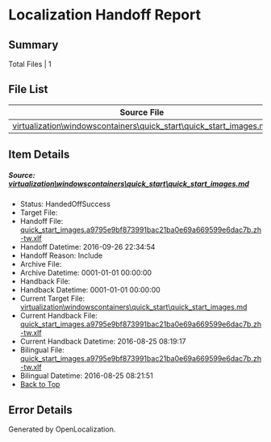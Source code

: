# <a name='report-top'></a> Localization Handoff Report

## Summary
 Total Files | 1

## File List
 Source File | Status | Details 
 ----------- | ------ | ------- 
 [virtualization\windowscontainers\quick_start\quick_start_images.md](https://github.com/Microsoft/Virtualization-Documentation-Private/blob/eaac6eff4496421e1a6866c164ee032ae0e153d3/virtualization/windowscontainers/quick_start/quick_start_images.md) | HandedOffSuccess | [Details](#616b9cc09a70e927dce151f7ff5de44206da929f308)

## Item Details
##### <a name='616b9cc09a70e927dce151f7ff5de44206da929f308'></a> Source: [virtualization\windowscontainers\quick_start\quick_start_images.md](https://github.com/Microsoft/Virtualization-Documentation-Private/blob/eaac6eff4496421e1a6866c164ee032ae0e153d3/virtualization/windowscontainers/quick_start/quick_start_images.md)
* Status: HandedOffSuccess
* Target File: 
* Handoff File: [quick_start_images.a9795e9bf873991bac21ba0e69a669599e6dac7b.zh-tw.xlf](https://github.com/Microsoft/Virtualization-Documentation-Private.handoff/blob/c0803d1eef4bf72d012bc1077b8733aebba30acf/ol-handoff/Microsoft/Virtualization-Documentation-Private.zh-tw/live/quick_start_images.a9795e9bf873991bac21ba0e69a669599e6dac7b.zh-tw.xlf)
* Handoff Datetime: 2016-09-26 22:34:54
* Handoff Reason: Include
* Archive File: 
* Archive Datetime: 0001-01-01 00:00:00
* Handback File: 
* Handback Datetime: 0001-01-01 00:00:00
* Current Target File: [virtualization\windowscontainers\quick_start\quick_start_images.md](https://github.com/Microsoft/Virtualization-Documentation-Private.zh-tw/blob/fd4002dd7b8175d45aa0a0dcb175c5b0017d3890/virtualization/windowscontainers/quick_start/quick_start_images.md)
* Current Handback File: [quick_start_images.a9795e9bf873991bac21ba0e69a669599e6dac7b.zh-tw.xlf](https://github.com/Microsoft/Virtualization-Documentation-Private.handback/blob/3d70939b78c1b752e3e6960055e510466165e5d3/ol-handback/Microsoft/Virtualization-Documentation-Private.zh-tw/live/quick_start_images.a9795e9bf873991bac21ba0e69a669599e6dac7b.zh-tw.xlf)
* Current Handback Datetime: 2016-08-25 08:19:17
* Bilingual File: [quick_start_images.a9795e9bf873991bac21ba0e69a669599e6dac7b.zh-tw.xlf](https://github.com/Microsoft/Virtualization-Documentation-Private.handback/blob/3d70939b78c1b752e3e6960055e510466165e5d3/ol-handback/Microsoft/Virtualization-Documentation-Private.zh-tw/live/quick_start_images.a9795e9bf873991bac21ba0e69a669599e6dac7b.zh-tw.xlf)
* Bilingual Datetime: 2016-08-25 08:21:51
* [Back to Top](#report-top)


## Error Details

Generated by OpenLocalization.
